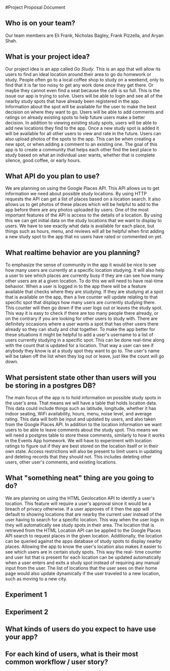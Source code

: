 #Project Proposal Document


## Who is on your team?

  Our team members are Eli Frank, Nicholas Bagley, Frank Pizzella,
and Aryan Shah.


## What is your project idea?

  Our project idea is an app called *Go Study*.  This is an app
that will allow its users to find an ideal location around their
area to go do homework or study. People often go to a local coffee
shop to study on a weekend, only to find that it is far too noisy
to get any work done once they get there. Or maybe they cannot even
find a seat because the café is so full. This is the issue our app
is trying to solve.
  Users will be able to login and see all of the nearby
study spots that have already been registered in the app. Information
about the spot will be available for the user to make the best
decision on where they want to go. Users will be able to add comments
and ratings on already existing spots to help future users make a
better decision. In addition to viewing existing study spots, users
will be able to add new locations they find to the app. Once a new
study spot is added it will be available for all other users to view
and rate in the future. Users can also upload photos of the spots to
the app. This can be when creating a new spot, or when adding a
comment to an existing one. The goal of this app is to create a
community that helps each other find the best place to study based
on what an individual user wants, whether that is complete silence,
good coffee, or early hours.


## What API do you plan to use?

  We are planning on using the Google Places API. This API allows us
to get information we need about possible study locations. By using
HTTP requests the API can get a list of places based on a location
search. It also allows us to get photos of these places which will be
helpful to add to the app before there are any photos uploaded by
users. One of the most important features of the API is access to the
details of a location. By using this we can get initial data on the
study locations that we want to display to users. We have to see
exactly what data is available for each place, but things such as
hours, menu, and reviews will all be helpful when first adding a new
study spot to the app that no users have rated or commented on yet.


## What realtime behavior are you planning?

  To emphasize the sense of community in the app it would be nice to
see how many users are currently at a specific location studying.
It will also help a user to see which places are currently busy if
they are can see how many other users are at a given location. To do
this we will need to have real-time behavior. When a user is logged
in to the app there will be a feature available that checks where
they are studying. If they are studying at a spot that is available
on the app, then a live counter will update relating to that specific
spot that displays how many users are currently studying there. This
counter will then go down if the user logs out or leaves the study
spot. This way it is easy to check if there are too many people there
already, or on the contrary if you are looking for other users to
study with.
  There are definitely occasions where a user wants a spot that has
other users there already so they can study and chat together. To
make the app better for these situations it might be helpful to add
a user's username to a list of users currently studying in a specific
spot. This can be done real-time along with the count that is updated
for a location. That way a user can see if anybody they know is at a
study spot they want to go to. The user's name will be taken off the
list when they log out or leave, just like the count will go down.


## What persistent state other than users will you be storing in a postgres DB?

  The main focus of the app is to hold information on possible study
spots in the user's area. That means we will have a table that
holds location data. This data could include things such as latitude,
longitude, whether it has indoor seating, WiFi availability, hours,
menu, noise level, and average rating. This data will both be input
and updated by users, and also taken from the Google Places API.
  In addition to the location information we want users to be able
to leave comments about the study spot. This means we will need a
postgres table to store these comments, similarly to how it works in
the Events App homework. We will have to experiment with location
ratings to figure out if they are best stored on the location itself
or in their own state. Access restrictions will also be present to
limit users in updating and deleting records that they should not.
This includes deleting other users, other user's comments, and
existing locations.


## What "something neat" thing are you going to do?

  We are planning on using the HTML Geolocation API to identify a
user's location. This feature will require a user's approval since
it would be a breach of privacy otherwise. If a user approves of it
then the app will default to showing locations that are nearby the
current user instead of the user having to search for a specific
location. This way when the user logs in they will automatically see
study spots in their area. The location that is retrieved from the
HTML Location API can be applied to the Google Places API search to
request places in the given location. Additionally, the location
can be queried against the apps database of study spots to display
nearby places.
  Allowing the app to know the user's location also makes it easier
to see which users are in certain study spots. This way the real-
time counter and user list that is present for each location can be
updated automatically when a user enters and exits a study spot
instead of requiring any manual input from the user. The list of
locations that the user sees on their home page would also update
dynamically if the user traveled to a new location, such as moving
to a new city. 


## Experiment 1



## Experiment 2



## What kinds of users do you expect to have use your app?



## For each kind of users, what is their most common workflow / user story?
